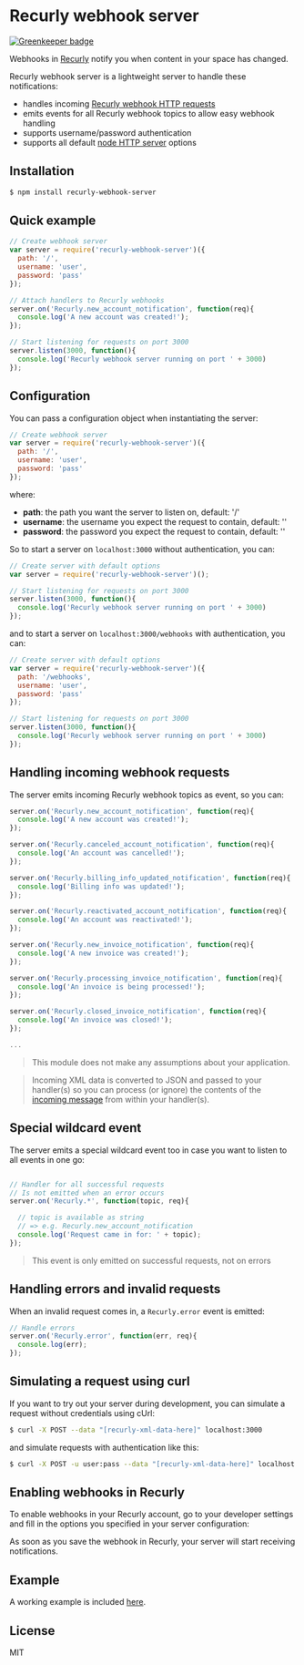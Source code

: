 # Recurly webhook server

[![Greenkeeper badge](https://badges.greenkeeper.io/fullcube/recurly-webhook-server.svg)](https://greenkeeper.io/)

Webhooks in [Recurly](https://www.recurly.com) notify you when content in your space has changed.

Recurly webhook server is a lightweight server to handle these notifications:

- handles incoming [Recurly webhook HTTP requests](https://docs.recurly.com/api/push-notifications)
- emits events for all Recurly webhook topics to allow easy webhook handling
- supports username/password authentication
- supports all default [node HTTP server](https://nodejs.org/api/http.html) options

## Installation

```bash
$ npm install recurly-webhook-server
```

## Quick example

```javascript
// Create webhook server
var server = require('recurly-webhook-server')({
  path: '/',
  username: 'user',
  password: 'pass'
});

// Attach handlers to Recurly webhooks
server.on('Recurly.new_account_notification', function(req){
  console.log('A new account was created!');
});

// Start listening for requests on port 3000
server.listen(3000, function(){
  console.log('Recurly webhook server running on port ' + 3000)
});

```

## Configuration

You can pass a configuration object when instantiating the server:

```javascript
// Create webhook server
var server = require('recurly-webhook-server')({
  path: '/',
  username: 'user',
  password: 'pass'
});
```

where:

- **path**: the path you want the server to listen on, default: '/'
- **username**: the username you expect the request to contain, default: ''
- **password**: the password you expect the request to contain, default: ''

So to start a server on `localhost:3000` without authentication, you can:

```javascript
// Create server with default options
var server = require('recurly-webhook-server')();

// Start listening for requests on port 3000
server.listen(3000, function(){
  console.log('Recurly webhook server running on port ' + 3000)
});
```

and to start a server on `localhost:3000/webhooks` with authentication, you can:

```javascript
// Create server with default options
var server = require('recurly-webhook-server')({
  path: '/webhooks',
  username: 'user',
  password: 'pass'
});

// Start listening for requests on port 3000
server.listen(3000, function(){
  console.log('Recurly webhook server running on port ' + 3000)
});
```

## Handling incoming webhook requests

The server emits incoming Recurly webhook topics as event, so you can:

```javascript
server.on('Recurly.new_account_notification', function(req){
  console.log('A new account was created!');
});

server.on('Recurly.canceled_account_notification', function(req){
  console.log('An account was cancelled!');
});

server.on('Recurly.billing_info_updated_notification', function(req){
  console.log('Billing info was updated!');
});

server.on('Recurly.reactivated_account_notification', function(req){
  console.log('An account was reactivated!');
});

server.on('Recurly.new_invoice_notification', function(req){
  console.log('A new invoice was created!');
});

server.on('Recurly.processing_invoice_notification', function(req){
  console.log('An invoice is being processed!');
});

server.on('Recurly.closed_invoice_notification', function(req){
  console.log('An invoice was closed!');
});

...
```

> This module does not make any assumptions about your application.

> Incoming XML data is converted to JSON and passed to your handler(s) so you can process (or ignore) the contents of the [incoming message](https://nodejs.org/api/http.html#http_http_incomingmessage) from within your handler(s).


## Special wildcard event

The server emits a special wildcard event too in case you want to listen to all events in one go:

```javascript

// Handler for all successful requests
// Is not emitted when an error occurs
server.on('Recurly.*', function(topic, req){

  // topic is available as string
  // => e.g. Recurly.new_account_notification
  console.log('Request came in for: ' + topic);
});
```

> This event is only emitted on successful requests, not on errors

## Handling errors and invalid requests

When an invalid request comes in, a `Recurly.error` event is emitted:

```javascript
// Handle errors
server.on('Recurly.error', function(err, req){
  console.log(err);
});
```

## Simulating a request using curl

If you want to try out your server during development, you can simulate a request without credentials using cUrl:

```bash
$ curl -X POST --data "[recurly-xml-data-here]" localhost:3000
```

and simulate requests with authentication like this:

```bash
$ curl -X POST -u user:pass --data "[recurly-xml-data-here]" localhost:3000
```

## Enabling webhooks in Recurly

To enable webhooks in your Recurly account, go to your developer settings and fill in the options you specified in your server configuration:

As soon as you save the webhook in Recurly, your server will start receiving notifications.

## Example

A working example is included [here](examples/webhook-server.js).

## License

MIT
